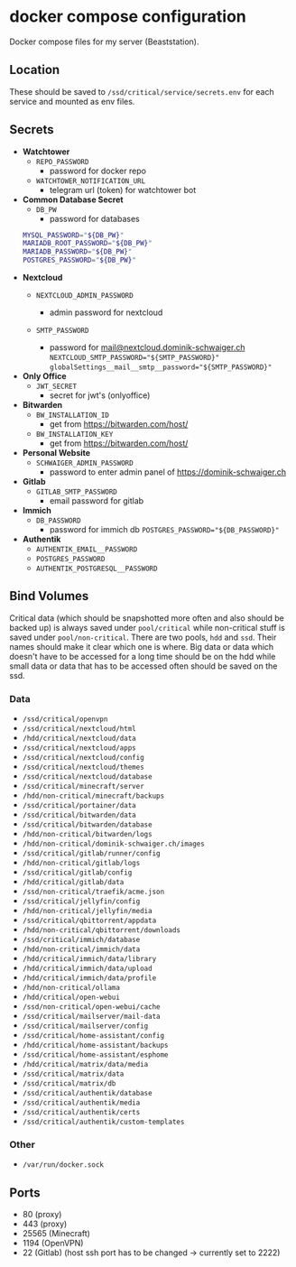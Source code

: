 # docker compose configuration

Docker compose files for my server (Beaststation).

## Location

These should be saved to `/ssd/critical/service/secrets.env` for each service and mounted as env files.

## Secrets

- **Watchtower**
  - `REPO_PASSWORD`
    - password for docker repo
  - `WATCHTOWER_NOTIFICATION_URL`
    - telegram url (token) for watchtower bot
- **Common Database Secret**
  - `DB_PW`
    - password for databases
  ```bash
  MYSQL_PASSWORD="${DB_PW}"
  MARIADB_ROOT_PASSWORD="${DB_PW}"
  MARIADB_PASSWORD="${DB_PW}"
  POSTGRES_PASSWORD="${DB_PW}"
  ```
- **Nextcloud**
  - `NEXTCLOUD_ADMIN_PASSWORD`
    - admin password for nextcloud

  - `SMTP_PASSWORD`
    - password for <mail@nextcloud.dominik-schwaiger.ch>
      `NEXTCLOUD_SMTP_PASSWORD="${SMTP_PASSWORD}"`
      `globalSettings__mail__smtp__password="${SMTP_PASSWORD}"`
- **Only Office**
  - `JWT_SECRET`
    - secret for jwt's (onlyoffice)
- **Bitwarden**
  - `BW_INSTALLATION_ID`
    - get from <https://bitwarden.com/host/>
  - `BW_INSTALLATION_KEY`
    - get from <https://bitwarden.com/host/>
- **Personal Website**
  - `SCHWAIGER_ADMIN_PASSWORD`
    - password to enter admin panel of <https://dominik-schwaiger.ch>
- **Gitlab**
  - `GITLAB_SMTP_PASSWORD`
    - email password for gitlab
- **Immich**
  - `DB_PASSWORD`
    - password for immich db
      `POSTGRES_PASSWORD="${DB_PASSWORD}"`
- **Authentik**
  - `AUTHENTIK_EMAIL__PASSWORD`
  - `POSTGRES_PASSWORD`
  - `AUTHENTIK_POSTGRESQL__PASSWORD`

## Bind Volumes

Critical data (which should be snapshotted more often and also should be backed up) is always saved under `pool/critical` while non-critical stuff is saved under `pool/non-critical`. There are two pools, `hdd` and `ssd`. Their names should make it clear which one is where. Big data or data which doesn't have to be accessed for a long time should be on the hdd while small data or data that has to be accessed often should be saved on the ssd.

### Data

- `/ssd/critical/openvpn`
- `/ssd/critical/nextcloud/html`
- `/hdd/critical/nextcloud/data`
- `/ssd/critical/nextcloud/apps`
- `/ssd/critical/nextcloud/config`
- `/ssd/critical/nextcloud/themes`
- `/ssd/critical/nextcloud/database`
- `/ssd/critical/minecraft/server`
- `/hdd/non-critical/minecraft/backups`
- `/ssd/critical/portainer/data`
- `/ssd/critical/bitwarden/data`
- `/ssd/critical/bitwarden/database`
- `/hdd/non-critical/bitwarden/logs`
- `/hdd/non-critical/dominik-schwaiger.ch/images`
- `/ssd/critical/gitlab/runner/config`
- `/hdd/non-critical/gitlab/logs`
- `/ssd/critical/gitlab/config`
- `/hdd/critical/gitlab/data`
- `/ssd/non-critical/traefik/acme.json`
- `/ssd/critical/jellyfin/config`
- `/hdd/non-critical/jellyfin/media`
- `/ssd/critical/qbittorrent/appdata`
- `/hdd/non-critical/qbittorrent/downloads`
- `/ssd/critical/immich/database`
- `/hdd/non-critical/immich/data`
- `/hdd/critical/immich/data/library`
- `/hdd/critical/immich/data/upload`
- `/hdd/critical/immich/data/profile`
- `/hdd/non-critical/ollama`
- `/hdd/critical/open-webui`
- `/ssd/non-critical/open-webui/cache`
- `/ssd/critical/mailserver/mail-data`
- `/ssd/critical/mailserver/config`
- `/ssd/critical/home-assistant/config`
- `/hdd/critical/home-assistant/backups`
- `/ssd/critical/home-assistant/esphome`
- `/hdd/critical/matrix/data/media`
- `/ssd/critical/matrix/data`
- `/ssd/critical/matrix/db`
- `/ssd/critical/authentik/database`
- `/ssd/critical/authentik/media`
- `/ssd/critical/authentik/certs`
- `/ssd/critical/authentik/custom-templates`

### Other

- `/var/run/docker.sock`

## Ports

- 80 (proxy)
- 443 (proxy)
- 25565 (Minecraft)
- 1194 (OpenVPN)
- 22 (Gitlab) (host ssh port has to be changed -> currently set to 2222)
